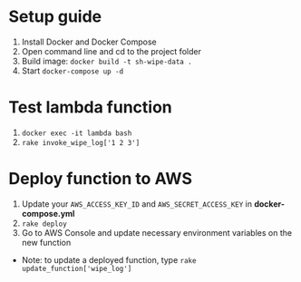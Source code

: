 # Setup guide

1. Install Docker and Docker Compose
2. Open command line and cd to the project folder
3. Build image: `docker build -t sh-wipe-data .`
4. Start `docker-compose up -d`

# Test lambda function
1. `docker exec -it lambda bash`
2. `rake invoke_wipe_log['1 2 3']`

# Deploy function to AWS
1. Update your `AWS_ACCESS_KEY_ID` and `AWS_SECRET_ACCESS_KEY` in **docker-compose.yml**
2. `rake deploy`
3. Go to AWS Console and update necessary environment variables on the new function
- Note: to update a deployed function, type `rake update_function['wipe_log']`
